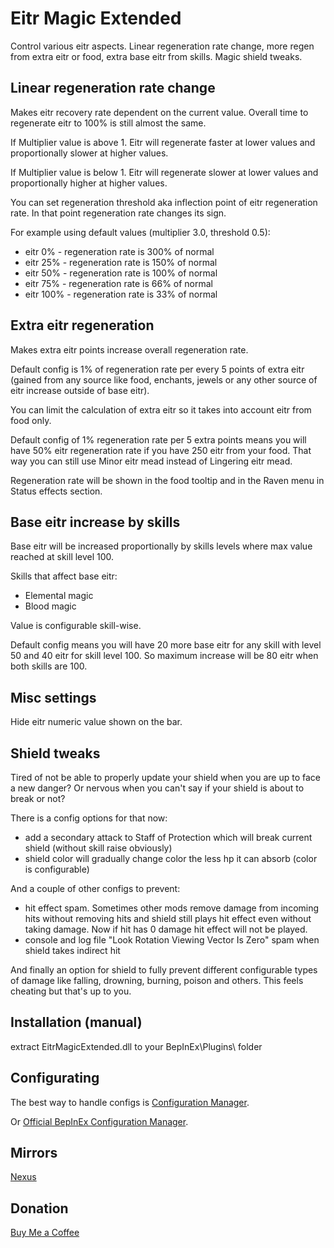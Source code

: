 # Eitr Magic Extended

Control various eitr aspects. Linear regeneration rate change, more regen from extra eitr or food, extra base eitr from skills. Magic shield tweaks.

## Linear regeneration rate change

Makes eitr recovery rate dependent on the current value. Overall time to regenerate eitr to 100% is still almost the same.

If Multiplier value is above 1. Eitr will regenerate faster at lower values and proportionally slower at higher values. 

If Multiplier value is below 1. Eitr will regenerate slower at lower values and proportionally higher at higher values.

You can set regeneration threshold aka inflection point of eitr regeneration rate. In that point regeneration rate changes its sign.

For example using default values (multiplier 3.0, threshold 0.5):
* eitr 0% - regeneration rate is 300% of normal
* eitr 25% - regeneration rate is 150% of normal
* eitr 50% - regeneration rate is 100% of normal
* eitr 75% - regeneration rate is 66% of normal
* eitr 100% - regeneration rate is 33% of normal

## Extra eitr regeneration

Makes extra eitr points increase overall regeneration rate.

Default config is 1% of regeneration rate per every 5 points of extra eitr (gained from any source like food, enchants, jewels or any other source of eitr increase outside of base eitr).

You can limit the calculation of extra eitr so it takes into account eitr from food only.

Default config of 1% regeneration rate per 5 extra points means you will have 50% eitr regeneration rate if you have 250 eitr from your food.
That way you can still use Minor eitr mead instead of Lingering eitr mead.

Regeneration rate will be shown in the food tooltip and in the Raven menu in Status effects section.

## Base eitr increase by skills

Base eitr will be increased proportionally by skills levels where max value reached at skill level 100.

Skills that affect base eitr:
* Elemental magic
* Blood magic

Value is configurable skill-wise.

Default config means you will have 20 more base eitr for any skill with level 50 and 40 eitr for skill level 100.
So maximum increase will be 80 eitr when both skills are 100.

## Misc settings

Hide eitr numeric value shown on the bar.

## Shield tweaks

Tired of not be able to properly update your shield when you are up to face a new danger? Or nervous when you can't say if your shield is about to break or not?

There is a config options for that now:
* add a secondary attack to Staff of Protection which will break current shield (without skill raise obviously)
* shield color will gradually change color the less hp it can absorb (color is configurable)

And a couple of other configs to prevent:
* hit effect spam. Sometimes other mods remove damage from incoming hits without removing hits and shield still plays hit effect even without taking damage. Now if hit has 0 damage hit effect will not be played.
* console and log file "Look Rotation Viewing Vector Is Zero" spam when shield takes indirect hit

And finally an option for shield to fully prevent different configurable types of damage like falling, drowning, burning, poison and others. This feels cheating but that's up to you.

## Installation (manual)
extract EitrMagicExtended.dll to your BepInEx\Plugins\ folder

## Configurating
The best way to handle configs is [Configuration Manager](https://thunderstore.io/c/valheim/p/shudnal/ConfigurationManager/).

Or [Official BepInEx Configuration Manager](https://valheim.thunderstore.io/package/Azumatt/Official_BepInEx_ConfigurationManager/).

## Mirrors
[Nexus](https://www.nexusmods.com/valheim/mods/2961)

## Donation
[Buy Me a Coffee](https://buymeacoffee.com/shudnal)